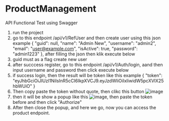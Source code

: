 # ProductManagement

API Functional Test using Swagger
1. run the project
2. go to this endpoint /api/v1/RefUser and then create user using this json example
  {
    "guid": null,
    "name": "Admin New",
    "username": "admin2",
    "email": "user@example.com",
    "isActive": true,
    "password": "admin1223"
  },  after filling the json then klik execute below
3. guid must as a flag create new user
4. after succcess register, go to this endpoint /api/v1/Auth/login, aand then input username and password then click execute below
5. if success login, then the result will be token like this example
  {
    "token": "eyJhbGciOiJIUzI1NiIsInR5cCI6IkpXVCJ9.eyJzdWIiOiIxIiwidW5pcXVlX25hbWUiO"
  }
6. Then copy paste the token without quote, then clikc this button ![image](https://github.com/user-attachments/assets/2d1ae33c-47f9-412b-96d1-e908a4130b18)
7. then it will be show a popup like this ![image](https://github.com/user-attachments/assets/9e900340-16ca-457a-875c-070156b36b34), then paste the token before
  and then click "Authorize"
8. After then close the popup, and here we go, now you can access the product endpoint.


